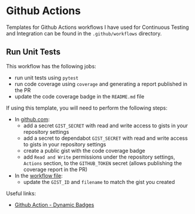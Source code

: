 # Github Actions

Templates for Github Actions workflows I have used for Continuous Testing and Integration can be found in the `.github/workflows` directory.

## Run Unit Tests 

This workflow has the following jobs:
- run unit tests using `pytest`
- run code coverage using `coverage` and generating a report published in the PR
- update the code coverage badge in the `README.md` file

If using this template, you will need to perform the following steps:
- In [github.com](https://github.com):
  - add a secret `GIST_SECRET` with read and write access to gists in your repository settings
  - add a secret to dependabot `GIST_SECRET` with read and write access to gists in your repository settings
  - create a public gist with the code coverage badge
  - add `Read and Write` permissions under the repository settings, `Actions` section, to the `GITHUB_TOKEN` secret (allows publishing the coverage report in the PR)
- In the [workflow file](.github/workflows/run_tests.yml):
  -  update the `GIST_ID` and `filename` to match the gist you created

Useful links:
- [Github Action - Dynamic Badges](https://github.com/marketplace/actions/dynamic-badges)



